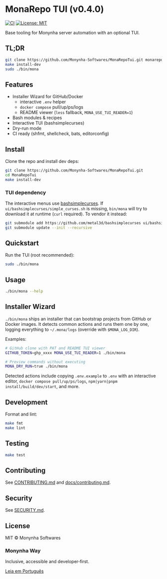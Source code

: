 # MonaRepo TUI (v0.4.0)

[![CI](https://github.com/Monynha-Softwares/MonaRepoTui/actions/workflows/lint_test.yml/badge.svg)](https://github.com/Monynha-Softwares/MonaRepoTui/actions/workflows/lint_test.yml)
[![License: MIT](https://img.shields.io/badge/License-MIT-yellow.svg)](LICENSE)

Base tooling for Monynha server automation with an optional TUI.

## TL;DR

```bash
git clone https://github.com/Monynha-Softwares/MonaRepoTui.git monarepo && cd monarepo
make install-dev
sudo ./bin/mona
```

## Features
- Installer Wizard for GitHub/Docker
  - interactive `.env` helper
  - `docker compose` pull/up/ps/logs
  - README viewer (`less` fallback, `MONA_USE_TUI_READER=1`)
- Bash modules & recipes
- Interactive TUI (bashsimplecurses)
- Dry-run mode
- CI ready (shfmt, shellcheck, bats, editorconfig)

## Install

Clone the repo and install dev deps:

```bash
git clone https://github.com/Monynha-Softwares/MonaRepoTui.git
cd MonaRepoTui
make install-dev
```

### TUI dependency

The interactive menus use [bashsimplecurses](https://github.com/metal3d/bashsimplecurses).
If `ui/bashsimplecurses/simple_curses.sh` is missing, `bin/mona` will try to download it at
runtime (`curl` required). To vendor it instead:

```bash
git submodule add https://github.com/metal3d/bashsimplecurses ui/bashsimplecurses
git submodule update --init --recursive
```

## Quickstart

Run the TUI (root recommended):

```bash
sudo ./bin/mona
```

## Usage

```bash
./bin/mona --help
```

## Installer Wizard

`./bin/mona` ships an installer that can bootstrap projects from GitHub or Docker images.
It detects common actions and runs them one by one, logging everything to
`~/.mona/logs` (override with `$MONA_LOG_DIR`).

Examples:

```bash
# GitHub clone with PAT and README TUI viewer
GITHUB_TOKEN=ghp_xxxx MONA_USE_TUI_READER=1 ./bin/mona

# Preview commands without executing
MONA_DRY_RUN=true ./bin/mona
```

Detected actions include copying `.env.example` to `.env` with an interactive editor,
`docker compose pull/up/ps/logs`, `npm|yarn|pnpm install/build/dev/start`, and more.

## Development

Format and lint:

```bash
make fmt
make lint
```

## Testing

```bash
make test
```

## Contributing
See [CONTRIBUTING.md](CONTRIBUTING.md) and [docs/contributing.md](docs/contributing.md).

## Security
See [SECURITY.md](SECURITY.md).

## License
MIT © Monynha Softwares

### Monynha Way
Inclusive, accessible and developer‑first.

[Leia em Português](README.pt-BR.md)
